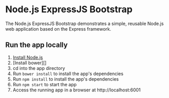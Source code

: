 # Node.js ExpressJS Bootstrap

The Node.js ExpressJS Bootstrap demonstrates a simple, reusable Node.js web application based on the Express framework.

## Run the app locally

1. [Install Node.js][]
2. [Install bower][]
3. cd into the app directory
4. Run `bower install` to install the app's dependencies
5. Run `npm install` to install the app's dependencies
6. Run `npm start` to start the app
7. Access the running app in a browser at http://localhost:6001

[Install Node.js]: https://nodejs.org/en/download/

